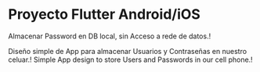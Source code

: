 # Proyecto Flutter Android/iOS
Almacenar Password en DB local, sin Acceso a rede de datos.!

Diseño simple de App para almacenar Usuarios y Contraseñas en nuestro celuar.!
Simple App design to store Users and Passwords in our cell phone.!
